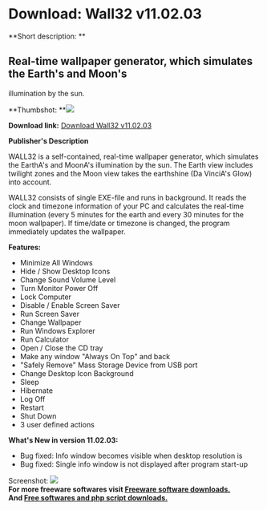 # Download: Wall32 v11.02.03

**Short description: **

## Real-time wallpaper generator, which simulates the Earth's and Moon's
illumination by the sun.

  
**Thumbshot: **![](http://www.freewarefiles.com/screenshot/wall32_md.jpg)   
  
**Download link:** [Download Wall32 v11.02.03](http://freesoftwares.boysofts.com/Wall32_program_63952.html)  
  

**Publisher's Description**  
  

WALL32 is a self-contained, real-time wallpaper generator, which simulates the
EarthA's and MoonA's illumination by the sun. The Earth view includes twilight
zones and the Moon view takes the earthshine (Da VinciA's Glow) into account.

WALL32 consists of single EXE-file and runs in background. It reads the clock
and timezone information of your PC and calculates the real-time illumination
(every 5 minutes for the earth and every 30 minutes for the moon wallpaper).
If time/date or timezone is changed, the program immediately updates the
wallpaper.

**Features:**

  * Minimize All Windows 
  * Hide / Show Desktop Icons 
  * Change Sound Volume Level 
  * Turn Monitor Power Off 
  * Lock Computer 
  * Disable / Enable Screen Saver 
  * Run Screen Saver 
  * Change Wallpaper 
  * Run Windows Explorer 
  * Run Calculator 
  * Open / Close the CD tray 
  * Make any window "Always On Top" and back 
  * "Safely Remove" Mass Storage Device from USB port 
  * Change Desktop Icon Background 
  * Sleep 
  * Hibernate 
  * Log Off 
  * Restart 
  * Shut Down 
  * 3 user defined actions 

**What's New in version 11.02.03:**

  * Bug fixed: Info window becomes visible when desktop resolution is 
  * Bug fixed: Single info window is not displayed after program start-up 

  
  
Screenshot: ![](http://www.freewarefiles.com/screenshot/wall32.jpg)  
**For more freeware softwares visit [Freeware software downloads.](http://freesoftwares.boysofts.com/)**   
**And [Free softwares and php script downloads.](http://www.boysofts.com/)**

